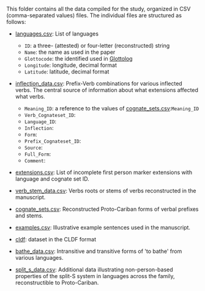 This folder contains all the data compiled for the study, organized in CSV (comma-separated values) files.
The individual files are structured as follows:

* [languages.csv](languages.csv): List of languages
	* `ID`: a three- (attested) or four-letter (reconstructed) string
	* `Name`: the name as used in the paper
	* `Glottocode`: the identified used in [Glottolog](https://www.glottolog.org)
	* `Longitude`: longitude, decimal format
	* `Latitude`: latitude, decimal format
* [inflection_data.csv](inflection_data.csv): Prefix-Verb combinations for various inflected verbs. The central source of information about what extensions affected what verbs.
	* `Meaning_ID`: a reference to the values of [cognate_sets.csv](cognate_sets.csv):`Meaning_ID`
	* `Verb_Cognateset_ID`: 
	* `Language_ID`: 
	* `Inflection`: 
	* `Form`: 
	* `Prefix_Cognateset_ID`: 
	* `Source`: 
	* `Full_Form`: 
	* `Comment`: 

* [extensions.csv](extensions.csv): List of incomplete first person marker extensions with language and cognate set ID.
* [verb_stem_data.csv](verb_stem_data.csv): Verbs roots or stems of verbs reconstructed in the manuscript.
* [cognate_sets.csv](cognate_sets.csv): Reconstructed Proto-Cariban forms of verbal prefixes and stems.
* [examples.csv](examples.csv): Illustrative example sentences used in the manuscript.
* [cldf](cldf): dataset in the CLDF format
* [bathe_data.csv](bathe_data.csv): Intransitive and transitive forms of 'to bathe' from various languages.
* [split_s_data.csv](split_s_data.csv): Additional data illustrating non-person-based properties of the split-S system in languages across the family, reconstructible to Proto-Cariban.
